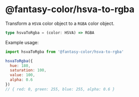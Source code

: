 # @fantasy-color/hsva-to-rgba

Transform a `HSVA` color object to a `RGBA` color object.

```ts
type hsvaToRgba = (color: HSVA) => RGBA
```

Example usage:

```js
import hsvaToRgba from '@fantasy-color/hsva-to-rgba'

hsvaToRgba({
  hue: 180,
  saturation: 100,
  value: 100,
  alpha: 0.6
})
// { red: 0, green: 255, blue: 255, alpha: 0.6 }
```
